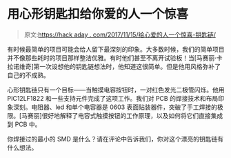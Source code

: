 # 用心形钥匙扣给你爱的人一个惊喜

> 原文:[https://hack aday . com/2017/11/15/给心爱的人一个惊喜-钥匙链/](https://hackaday.com/2017/11/15/surprise-your-loved-one-with-a-heart-keychain/)

有时候最简单的项目可能会给人留下最深刻的印象。大多数时候，我们的简单项目并不像那些耗时的项目那样整洁优雅。有时他们甚至不离开试验板！当[马赛丽·卡拉诺维奇]第一次设想他的钥匙链想法时，他知道这很简单。但是他用风格弥补了自己的不成熟。

心形钥匙链只有一个目标——当触摸电容按钮时，一对红色发光二极管闪烁。他用 PIC12LF1822 和一些支持元件完成了这项工作。我们对 PCB 的焊接技术和布局印象深刻。电阻器、led 和单个电容器是 0603 表面贴装器件，突破了手工焊接的极限。[马赛丽]很好地解释了电容式触摸按钮的工作原理，以及如何将它们直接集成到 PCB 中。

你焊接过的最小的 SMD 是什么？请在评论中告诉我们，你对这个漂亮的钥匙链有什么想法。